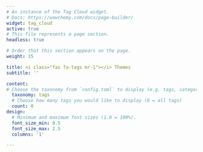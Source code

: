 ```yaml
---
# An instance of the Tag Cloud widget.
# Docs: https://wowchemy.com/docs/page-builder/
widget: tag_cloud
active: true
# This file represents a page section.
headless: true

# Order that this section appears on the page.
weight: 15

title: <i class="fas fa-tags mr-1"></i> Themes
subtitle: ''

content:
# Choose the taxonomy from `config.toml` to display (e.g. tags, categories)
  taxonomy: tags
  # Choose how many tags you would like to display (0 = all tags)
  count: 0
design:
  # Minimum and maximum font sizes (1.0 = 100%).
  font_size_min: 0.5
  font_size_max: 2.5
  columns: '1'

---
```

